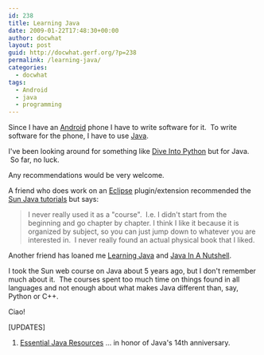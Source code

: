 ```yaml
---
id: 238
title: Learning Java
date: 2009-01-22T17:48:30+00:00
author: docwhat
layout: post
guid: http://docwhat.gerf.org/?p=238
permalink: /learning-java/
categories:
  - docwhat
tags:
  - Android
  - java
  - programming
---
```

Since I have an <a title="Wikipedia article on Google Android" rel="tag" href="http://en.wikipedia.org/wiki/Google_Android">Android</a> phone I have to write software for it.  To write software for the phone, I have to use <a title="Wikipedia article for Java" rel="tag" href="http://en.wikipedia.org/wiki/Java_%28programming_language%29">Java</a>.

I've been looking around for something like <a href="http://diveintopython.org/">Dive Into Python</a> but for Java.  So far, no luck.

Any recommendations would be very welcome.

<!--more-->A friend who does work on an <a href="http://www.eclipse.org/">Eclipse</a> plugin/extension recommended the <a href="http://java.sun.com/docs/books/tutorial/">Sun Java tutorials</a> but says:
<blockquote>I never really used it as a "course".  I.e. I didn't start from the beginning and go chapter by chapter. I think I like it because it is organized by subject, so you can just jump down to whatever you are interested in.  I never really found an actual physical book that I liked.</blockquote>
Another friend has loaned me <a href="http://www.amazon.com/Learning-Java-3rd-Patrick-Niemeyer/dp/1600330010%3FSubscriptionId%3D02E5W5871AJF7PMMMS82%26tag%3Dws%26linkCode%3Dxm2%26camp%3D2025%26creative%3D165953%26creativeASIN%3D1600330010">Learning Java</a> and <a href="http://www.amazon.com/Java-Nutshell-5th-David-Flanagan/dp/0596007736%3FSubscriptionId%3D02E5W5871AJF7PMMMS82%26tag%3Dws%26linkCode%3Dxm2%26camp%3D2025%26creative%3D165953%26creativeASIN%3D0596007736">Java In A Nutshell</a>.

I took the Sun web course on Java about 5 years ago, but I don't remember much about it.  The courses spent too much time on things found in all languages and not enough about what makes Java different than, say, Python or C++.

Ciao!

[UPDATES]
<ol>
	<li><a href="http://www.ibm.com/developerworks/java/library/j-javaresources.html?ca=dgr-lnxw04JavaList">Essential Java Resources</a> ... in honor of Java's 14th anniversary.</li>
</ol>